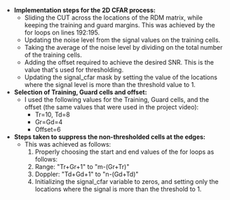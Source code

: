 - **Implementation steps for the 2D CFAR process:**
  - Sliding the CUT across the locations of the RDM matrix, while keeping the training and guard margins. This was achieved by the for loops on lines 192:195.
  - Updating the noise level from the signal values on the training cells.
  - Taking the average of the noise level by dividing on the total number of the training cells.
  - Adding the offset required to achieve the desired SNR. This is the value that's used for thresholding.
  - Updating the signal\_cfar mask by setting the value of the locations where the signal level is more than the threshold value to 1.
- **Selection of Training, Guard cells and offset:**
  - I used the following values for the Training, Guard cells, and the offset (the same values that were used in the project video):
    - Tr=10, Td=8
    - Gr=Gd=4
    - Offset=6
- **Steps taken to suppress the non-thresholded cells at the edges:**
  - This was achieved as follows:
    1. Properly choosing the start and end values of the for loops as follows:
      1. Range: "Tr+Gr+1" to "m-(Gr+Tr)"
      2. Doppler: "Td+Gd+1" to "n-(Gd+Td)"
    2. Initializing the signal\_cfar variable to zeros, and setting only the locations where the signal is more than the threshold to 1.
